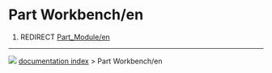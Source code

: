 # Part Workbench/en
1.  REDIRECT [Part_Module/en](Part_Module/en.md)



---
![](images/Button_right.svg) [documentation index](../README.md) > Part Workbench/en
